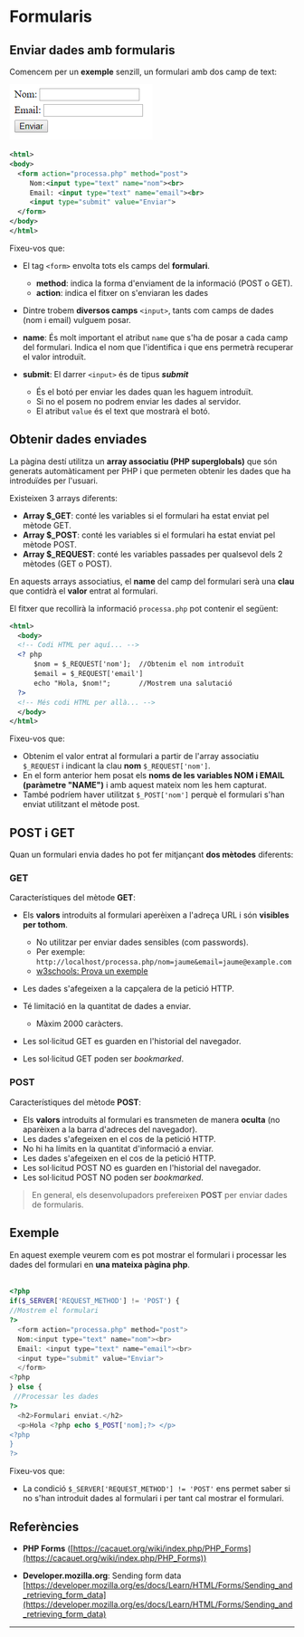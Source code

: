 # Formularis

## Enviar dades amb formularis

Comencem per un **exemple** senzill, un formulari amb dos camp de text:

![](/assets/form.png)

```xml
<html>
<body>
  <form action="processa.php" method="post">
     Nom:<input type="text" name="nom"><br>
     Email: <input type="text" name="email"><br>
     <input type="submit" value="Enviar">
  </form>
</body>
</html>
```


Fixeu-vos que:

* El tag `<form>`  envolta tots els camps del **formulari**.
  * **method**: indica la forma d'enviament de la informació (POST o GET).
  * **action**: indica el fitxer on s'enviaran les dades
  
  
*  Dintre trobem **diversos camps** `<input>`, tants com camps de dades (nom i email) vulguem posar.
  * **name**: És molt important el atribut `name` que s'ha de posar a cada camp del formulari. Indica el nom que l'identifica i que ens permetrà recuperar el valor introduït.
  * **submit**: El darrer `<input>` és de tipus **_submit_** 
    * És el botó per enviar les dades quan les haguem introduït. 
    * Si no el posem no podrem enviar les dades al servidor.
    *  El atribut `value` és el text que mostrarà el botó. 

## Obtenir dades enviades

La pàgina destí utilitza un **array associatiu (PHP superglobals)** que són generats automàticament per PHP i que permeten obtenir les dades que ha introduïdes per l'usuari.

Existeixen 3 arrays diferents:

* **Array $_GET**: conté les variables si el formulari ha estat enviat pel mètode GET.
* **Array $_POST**: conté les variables si el formulari ha estat enviat pel mètode POST.
* **Array $_REQUEST**: conté les variables passades per qualsevol dels 2 mètodes (GET o POST).


En aquests arrays associatius, el **name** del camp del formulari serà una **clau** que contidrà el **valor** entrat al formulari.

El fitxer que recollirà la informació `processa.php` pot contenir el següent:

```xml
<html>
  <body>
  <!-- Codi HTML per aquí... -->
  <? php
      $nom = $_REQUEST['nom'];  //Obtenim el nom introduït
      $email = $_REQUEST['email']  
      echo "Hola, $nom!";       //Mostrem una salutació
  ?>
  <!-- Més codi HTML per allà... -->
  </body>
</html>
```
Fixeu-vos que:

* Obtenim el valor entrat al formulari a partir de l'array associatiu `$_REQUEST` i indicant la clau **nom** `$_REQUEST['nom']`.
* En el form anterior hem posat els **noms de les variables NOM i EMAIL (paràmetre "NAME")** i amb aquest mateix nom les hem capturat.
* També podríem haver utilitzat `$_POST['nom']` perquè el formulari s'han enviat utilitzant el mètode post.

## POST i GET

Quan un formulari envia dades ho pot fer mitjançant **dos mètodes** diferents:

### GET

Característiques del mètode **GET**:

* Els **valors** introduits al formulari aperèixen a l'adreça URL i són **visibles per tothom**.
  * No utilitzar per enviar dades sensibles (com passwords). 
  *  Per exemple: `http://localhost/processa.php/nom=jaume&email=jaume@example.com` 
  * [w3schools: Prova un exemple](https://www.w3schools.com/html/tryit.asp?filename=tryhtml_form_get)

* Les dades s'afegeixen a la capçalera de la petició HTTP.
* Té limitació en la quantitat de dades a enviar.
  * Màxim 2000 caràcters. 
* Les sol·licitud GET es guarden en l'historial del navegador.
* Les sol·licitud GET  poden ser *bookmarked*.


### POST

Característiques del mètode **POST**:

* Els **valors** introduits al formulari es transmeten de manera **oculta** (no aparèixen a la barra d'adreces del navegador).
* Les dades s'afegeixen en el cos de la petició HTTP.
* No hi ha límits en la quantitat d'informació a enviar.
* Les dades s'afegeixen en el cos de la petició HTTP.
* Les sol·licitud POST NO es guarden en l'historial del navegador.
* Les sol·licitud POST NO poden ser *bookmarked*.

> En general, els desenvolupadors prefereixen **POST** per enviar dades de formularis.

## Exemple

En aquest exemple veurem com es pot mostrar el formulari i processar les dades del formulari en **una mateixa pàgina php**.

```php

<?php
if($_SERVER['REQUEST_METHOD'] != 'POST') {
//Mostrem el formulari
?>
  <form action="processa.php" method="post">
  Nom:<input type="text" name="nom"><br>
  Email: <input type="text" name="email"><br>
  <input type="submit" value="Enviar">
  </form>
<?php
} else {
 //Processar les dades
?>
  <h2>Formulari enviat.</h2>
  <p>Hola <?php echo $_POST['nom];?> </p>
<?php
}
?>

```

Fixeu-vos que:

* La condició `$_SERVER['REQUEST_METHOD'] != 'POST'` ens permet saber si no s'han introduit dades al formulari i per tant cal mostrar el formulari.

## Referències

*  **PHP Forms** ([https://cacauet.org/wiki/index.php/PHP_Forms](https://cacauet.org/wiki/index.php/PHP_Forms))

* **Developer.mozilla.org**: Sending form data
[https://developer.mozilla.org/es/docs/Learn/HTML/Forms/Sending_and_retrieving_form_data](https://developer.mozilla.org/es/docs/Learn/HTML/Forms/Sending_and_retrieving_form_data)

---